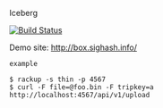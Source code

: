 Iceberg

[![Build Status](https://travis-ci.org/ohac/iceberg.svg?branch=master)](https://travis-ci.org/ohac/iceberg)

Demo site: http://box.sighash.info/

    example
    
    $ rackup -s thin -p 4567
    $ curl -F file=@foo.bin -F tripkey=a http://localhost:4567/api/v1/upload
